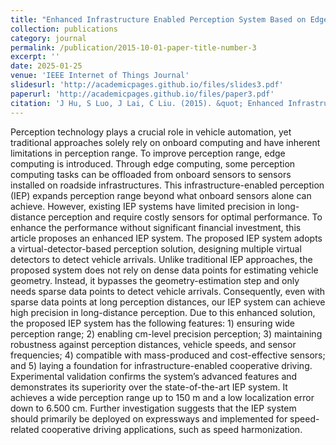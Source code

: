 ```yaml
---
title: "Enhanced Infrastructure Enabled Perception System Based on Edge Computing"
collection: publications
category: journal
permalink: /publication/2015-10-01-paper-title-number-3
excerpt: ''
date: 2025-01-25
venue: 'IEEE Internet of Things Journal'
slidesurl: 'http://academicpages.github.io/files/slides3.pdf'
paperurl: 'http://academicpages.github.io/files/paper3.pdf'
citation: 'J Hu, S Luo, J Lai, C Liu. (2015). &quot; Enhanced Infrastructure Enabled Perception System Based on Edge Computing.&quot; <i>IEEE Internet of Things Journal</i>. vol. 12, no. 11, pp. 16493-16510, 1 June1, 2025, doi: 10.1109/JIOT.2025.3532317.'
---
```


Perception technology plays a crucial role in vehicle automation, yet traditional approaches solely rely on onboard computing and have inherent limitations in perception range. To improve perception range, edge computing is introduced. Through edge computing, some perception computing tasks can be offloaded from onboard sensors to sensors installed on roadside infrastructures. This infrastructure-enabled perception (IEP) expands perception range beyond what onboard sensors alone can achieve. However, existing IEP systems have limited precision in long-distance perception and require costly sensors for optimal performance. To enhance the performance without significant financial investment, this article proposes an enhanced IEP system. The proposed IEP system adopts a virtual-detector-based perception solution, designing multiple virtual detectors to detect vehicle arrivals. Unlike traditional IEP approaches, the proposed system does not rely on dense data points for estimating vehicle geometry. Instead, it bypasses the geometry-estimation step and only needs sparse data points to detect vehicle arrivals. Consequently, even with sparse data points at long perception distances, our IEP system can achieve high precision in long-distance perception. Due to this enhanced solution, the proposed IEP system has the following features: 1) ensuring wide perception range; 2) enabling cm-level precision perception; 3) maintaining robustness against perception distances, vehicle speeds, and sensor frequencies; 4) compatible with mass-produced and cost-effective sensors; and 5) laying a foundation for infrastructure-enabled cooperative driving. Experimental validation confirms the system’s advanced features and demonstrates its superiority over the state-of-the-art IEP system. It achieves a wide perception range up to 150 m and a low localization error down to 6.500 cm. Further investigation suggests that the IEP system should primarily be deployed on expressways and implemented for speed-related cooperative driving applications, such as speed harmonization.
